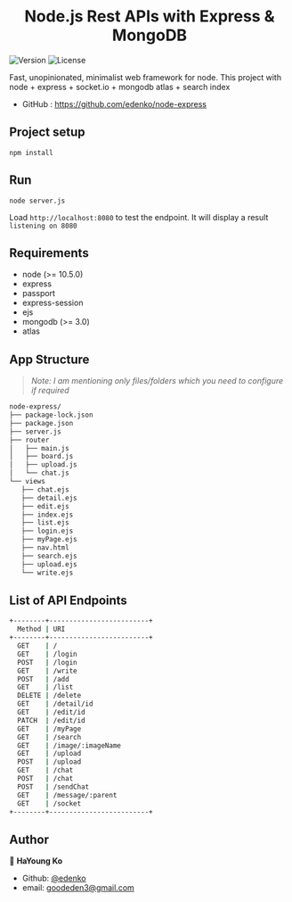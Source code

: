 <h1 align="center">Node.js Rest APIs with Express & MongoDB</h1>
<p>
  <img alt="Version" src="https://img.shields.io/badge/version-0.5.0-blue.svg?cacheSeconds=2592000" />
  <img alt="License" src="https://img.shields.io/badge/License-MIT-yellow.svg"/>
</p>

Fast, unopinionated, minimalist web framework for node.
This project with node + express + socket.io + mongodb atlas + search index
* GitHub : https://github.com/edenko/node-express


## Project setup
```
npm install
```

## Run
```
node server.js
```
Load `http://localhost:8080` to test the endpoint. It will display a result `listening on 8080`


## Requirements
* node (>= 10.5.0)
* express
* passport
* express-session
* ejs
* mongodb (>= 3.0)
* atlas


## App Structure
> _Note: I am mentioning only files/folders which you need to configure if required_
 ```bash
node-express/
├── package-lock.json
├── package.json
├── server.js
├── router
│   ├── main.js
│   ├── board.js
│   ├── upload.js
│   └── chat.js
└── views
    ├── chat.ejs
    ├── detail.ejs
    ├── edit.ejs
    ├── index.ejs
    ├── list.ejs
    ├── login.ejs
    ├── myPage.ejs
    ├── nav.html
    ├── search.ejs
    ├── upload.ejs
    └── write.ejs
 ```


## List of API Endpoints

```sh
+--------+-------------------------+
  Method | URI
+--------+-------------------------+
  GET    | /
  GET    | /login
  POST   | /login
  GET    | /write
  POST   | /add
  GET    | /list
  DELETE | /delete
  GET    | /detail/id
  GET    | /edit/id
  PATCH  | /edit/id
  GET    | /myPage
  GET    | /search
  GET    | /image/:imageName
  GET    | /upload
  POST   | /upload
  GET    | /chat
  POST   | /chat
  POST   | /sendChat
  GET    | /message/:parent
  GET    | /socket
+--------+-------------------------+
```

<!-- ## Screens -->


## Author
👤 **HaYoung Ko**

* Github: [@edenko](https://github.com/edenko)
* email: goodeden3@gmail.com
